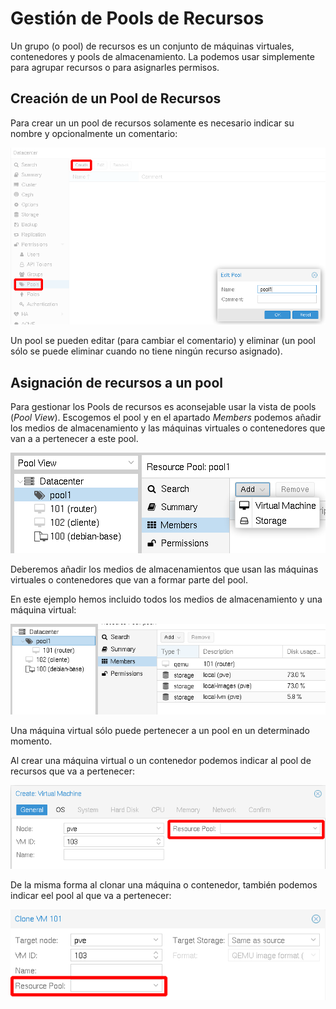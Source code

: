 # Gestión de Pools de Recursos

Un grupo (o pool) de recursos es un conjunto de máquinas virtuales, contenedores y pools de almacenamiento. La podemos usar simplemente para agrupar recursos o para asignarles permisos.

## Creación de un Pool de Recursos

Para crear un un pool de recursos solamente es necesario indicar su nombre y opcionalmente un comentario:

![usuarios](img/usuario5.png)

Un pool se pueden editar (para cambiar el comentario) y eliminar (un pool sólo se puede eliminar cuando no tiene ningún recurso asignado).

## Asignación de recursos a un pool

Para gestionar los Pools de recursos es aconsejable usar la vista de pools (*Pool View*). Escogemos el pool y en el apartado *Members* podemos añadir los medios de almacenamiento y las máquinas virtuales o contenedores que van a a pertenecer a este pool.

![usuarios](img/usuario6.png)

Deberemos añadir los medios de almacenamientos que usan las máquinas virtuales o contenedores que van a formar parte del pool. 

En este ejemplo hemos incluido todos los medios de almacenamiento y una máquina virtual:

![usuarios](img/usuario7.png)

Una máquina virtual sólo puede pertenecer a un pool en un determinado momento.

Al crear una máquina virtual o un contenedor podemos indicar al pool de recursos que va a pertenecer:

![usuarios](img/usuario8.png)

De la misma forma al clonar una máquina o contenedor, también podemos indicar eel pool al que va  a pertenecer:

![usuarios](img/usuario9.png)



